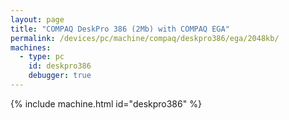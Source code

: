 ```yaml
---
layout: page
title: "COMPAQ DeskPro 386 (2Mb) with COMPAQ EGA"
permalink: /devices/pc/machine/compaq/deskpro386/ega/2048kb/
machines:
  - type: pc
    id: deskpro386
    debugger: true
---
```


{% include machine.html id="deskpro386" %}
